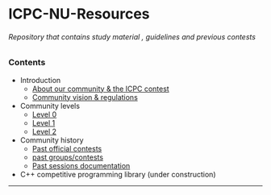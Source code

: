 # ICPC-NU-Resources
###### Repository that contains study material , guidelines and previous contests
### Contents
- Introduction
  - [About our community & the ICPC contest](About)
  - [Community vision & regulations](Vision)
- Community levels
  - [Level 0](lvl0)
  - [Level 1](lvl1)
  - [Level 2](lvl2)
- Community history
  - [Past official contests](past_officials)
  - [past groups/contests](past_contests)
  - [Past sessions documentation](past_sessions)
- C++ competitive programming library (under construction)
-------------------------------------------------------------------
